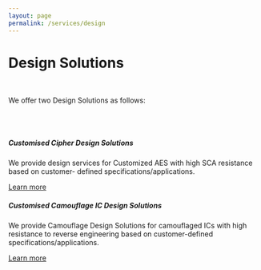 ```yaml
---
layout: page
permalink: /services/design
---
```


<!-- SEO -->
<title>Design Solutions - Async2Secure</title>
<meta name="description" content="We offer Customised Cipher Design Solutions and Customised Camouflage IC Design Solutions." />
<meta name="robots" content="index, follow" />
<meta name="googlebot" content="index, follow, max-snippet:-1, max-image-preview:large, max-video-preview:-1" />
<meta name="bingbot" content="index, follow, max-snippet:-1, max-image-preview:large, max-video-preview:-1" />
<link rel="canonical" href="https://www.async2secure.com/services/design/" />
<!-- END OF SEO -->

<div class="hero--small">
   <div class="hero__wrap">
      <h1 class="hero__title">Design Solutions</h1>
   </div>
</div>
<br>
<article class="new">
   <p>We offer two Design Solutions as follows:</p>
   <br>
   <br>
 <div class="card-deck">
      <div class="card" style="min-width: 18rem; ">
         <div class="card-body">
            <h5 class="card-title">Customised Cipher Design Solutions</h5>
            <p class="card-text">We provide design services for Customized AES with high SCA resistance based on customer- defined specifications/applications. </p>
         </div>
         <div class="card-footer border-0">
            <a class="link" href="{{ site.baseurl }}{% link _pages/products/customised_cipher_design_solutions.md %}">Learn more</a>
         </div>
      </div>
      <div class="card" style="min-width: 18rem; ">
         <div class="card-body">
            <h5 class="card-title"> Customised Camouflage IC Design Solutions</h5>
            <p class="card-text">We provide Camouflage Design Solutions for camouflaged ICs with high resistance to reverse engineering based on customer-defined specifications/applications.</p>
         </div>
         <div class="card-footer border-0">
            <a class="link" href="{{ site.baseurl }}{% link _pages/products/customised_camouflage_ic_design_solutions.md %}">Learn more</a>
         </div>
      </div>
   </div>
</article>
